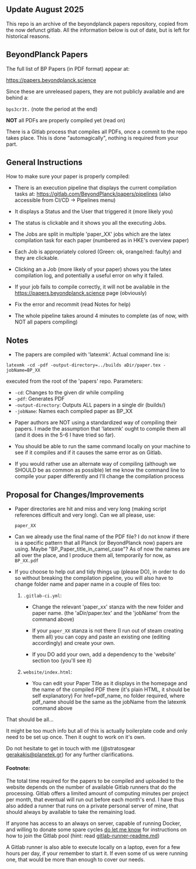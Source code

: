 ## Update August 2025
This repo is an archive of the beyondplanck papers repository, copied from the now defunct gitlab. All the information below is out of date, but is left for historical reasons.


## BeyondPlanck Papers

The full list of BP Papers (in PDF format) appear at:

https://papers.beyondplanck.science

Since these are unreleased papers, they are not publicly available and are behind a:

`bps3cr3t.` (note the period at the end)

**NOT** all PDFs are properly compiled yet (read on)

There is a Gitlab process that compiles all PDFs, once a commit to the repo takes place.
This is done "automagically", nothing is required from your part.

## General Instructions

How to make sure your paper is properly compiled:

- There is an execution pipeline that displays the current compilation tasks at:
  https://gitlab.com/BeyondPlanck/papers/pipelines (also accessible from CI/CD ->
  Pipelines menu)

- It displays a Status and the User that triggered it (more likely you)

- The status is clickable and it shows you all the executing Jobs.

- The Jobs are split in multiple 'paper_XX' jobs which are the latex compilation task
  for each paper (numbered as in HKE's overview paper)

- Each Job is appropriately colored (Green: ok, orange/red: faulty) and they are
  clickable.

- Clicking an a Job (more likely of your paper) shows you the latex compilation log, and
  potentially a useful error on why it failed.

- If your job fails to compile correctly, it will not be available in the
  https://papers.beyondplanck.science page (obviously)

- Fix the error and recommit (read Notes for help)

- The whole pipeline takes around 4 minutes to complete (as of now, with NOT all papers
  compiling)

## Notes

- The papers are compiled with 'latexmk'. Actual command line is:

`latexmk -cd -pdf -output-directory=../builds aDir/paper.tex -jobName=BP_XX`

executed from the root of the 'papers' repo. Parameters:

- `-cd`: Changes to the given dir while compiling
- `-pdf`: Generates PDF
- `-output-directory`: Outputs ALL papers in a single dir (builds/)
- `-jobName`: Names each compiled paper as BP_XX

* Paper authors are NOT using a standardized way of compiling their papers. I made the
  assumption that 'latexmk' ought to compile them all (and it does in the 5-6 I have
  tried so far).

* You should be able to run the same command locally on your machine to see if it
  compiles and if it causes the same error as on Gitlab.

* If you would rather use an alternate way of compiling (although we SHOULD be as common
  as possible) let me know the command line to compile your paper differently and I'll
  change the compilation process

## Proposal for Changes/Improvements

- Paper directories are hit and miss and very long (making script references difficult
  and very long). Can we all please, use:

  `paper_XX`

- Can we already use the final name of the PDF file? I do not know if there is a
  specific pattern that all Planck (or BeyondPlanck now) papers are using. Maybe
  "BP_Paper_title_in_camel_case"? As of now the names are all over the place, and I
  produce them all, temporarily for now, as `BP_XX.pdf`

- If you choose to help out and tidy things up (please DO), in order to do so without
  breaking the compilation pipeline, you will also have to change folder name and paper
  name in a couple of files too:

  1. `.gitlab-ci.yml`:

     - Change the relevant 'paper_xx' stanza with the new folder and paper name. (the
       'aDir/paper.tex' and the 'jobName' from the command above)

     - If your `paper_XX` stanza is not there (I run out of steam creating them all) you
       can copy and paste an existing one (editing accordingly) and create your own.

     - If you DO add your own, add a dependency to the 'website' section too (you'll see
       it)


    1. `website/index.html`:

        * You can edit your Paper Title as it displays in the homepage and the name of
          the compiled PDF there (it's plain HTML, it should be self explanatory) For
          href=pdf_name, no folder required, where pdf_name should be the same as the
          jobName from the latexmk command above

That should be all...

It might be too much info but all of this is actually boilerplate code and only need to
be set up once. Then it ought to work on it's own.

Do not hesitate to get in touch with me (@stratosgear gerakakis@planetek.gr) for any
further clarifications.

#### Footnote:

The total time required for the papers to be compiled and uploaded to the website
depends on the number of available Gitlab runners that do the processing. Gitlab offers
a limited amount of computing minutes per project per month, that eventual will run out
before each month's end. I have thus also added a runner that runs on a private personal
server of mine, that should always by available to take the remaining load.

If anyone has access to an always on server, capable of running Docker, and willing to
donate some spare cycles [do let me know](mailto:gerakakis@planetek.gr) for instructions
on how to join the Gitlab pool (hint: read
[gitlab-runner-readme.md](gitlab-runner-readme.md))

A Gitlab runner is also able to execute locally on a laptop, even for a few hours per
day, if your remember to start it. If even some of us were running one, that would be
more than enough to cover our needs.

